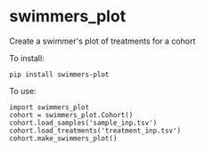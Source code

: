 # swimmers_plot
Create a swimmer's plot of treatments for a cohort

To install:

`pip install swimmers-plot`

To use:

```
import swimmers_plot
cohort = swimmers_plot.Cohort()
cohort.load_samples('sample_inp.tsv')
cohort.load_treatments('treatment_inp.tsv')
cohort.make_swimmers_plot()
```
